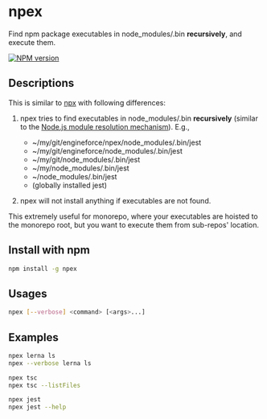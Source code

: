 # npex

Find npm package executables in node_modules/.bin **recursively**, and execute them.

[![NPM version][1]][2]

## Descriptions

This is similar to [npx](https://www.npmjs.com/package/npx) with following differences:

1. npex tries to find executables in node_modules/.bin **recursively** (similar to the [Node.js module resolution mechanism](https://nodejs.org/api/modules.html#modules_loading_from_node_modules_folders)). E.g.,

   - ~/my/git/engineforce/npex/node_modules/.bin/jest
   - ~/my/git/engineforce/node_modules/.bin/jest
   - ~/my/git/node_modules/.bin/jest
   - ~/my/node_modules/.bin/jest
   - ~/node_modules/.bin/jest
   - (globally installed jest)

2. npex will not install anything if executables are not found.

This extremely useful for monorepo, where your executables are hoisted to the monorepo root, but you want to execute them from sub-repos' location.

## Install with npm

```sh
npm install -g npex
```

## Usages

```sh
npex [--verbose] <command> [<args>...]
```

## Examples

```sh
npex lerna ls
npex --verbose lerna ls

npex tsc
npex tsc --listFiles

npex jest
npex jest --help
```

[1]: https://badge.fury.io/js/npex.svg
[2]: https://badge.fury.io/js/npex
